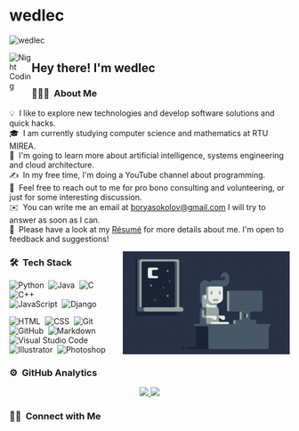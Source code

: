# wedlec
![wedlec](https://sun9-66.userapi.com/impg/s3oxyC0BKscyoN1f41CQKX0eYHjIcebvaR5RhA/oYa3duy3AbU.jpg?size=2560x800&quality=96&sign=62bcf274bda168c0e77a9bcaee2069ef&type=album)

<img alt="Night Coding" src="./assets/Hand%20Wave.gif" width='40' align="left"/><h2>Hey there! I'm wedlec</h2>

<!-- ## 👋 &nbsp;Hey there! I'm wedlec-->

### 👨🏻‍💻 &nbsp;About Me

💡 &nbsp;I like to explore new technologies and develop software solutions and quick hacks.\
🎓 &nbsp;I am currently studying computer science and mathematics at RTU MIREA.\
🌱 &nbsp;I'm going to learn more about artificial intelligence, systems engineering and cloud architecture.\
✍️ &nbsp;In my free time, I'm doing a YouTube channel about programming.\
💬 &nbsp;Feel free to reach out to me for pro bono consulting and volunteering, or just for some interesting discussion.\
✉️ &nbsp;You can write me an email at boryasokolov@gmail.com I will try to answer as soon as I can.\
📄 &nbsp;Please have a look at my [Résumé](https://github.com/Wedlec129) for more details about me. I'm open to feedback and suggestions!

<img alt="Night Coding" src="https://raw.githubusercontent.com/AVS1508/AVS1508/master/assets/Night-Coding.gif" align="right"/>

### 🛠 &nbsp;Tech Stack

![Python](https://img.shields.io/badge/-Python-05122A?style=flat&logo=python)&nbsp;
![Java](https://img.shields.io/badge/-Java-05122A?style=flat&logo=Java&logoColor=FFA518)&nbsp;
![C](https://img.shields.io/badge/-C-05122A?style=flat&logo=C&logoColor=A8B9CC)&nbsp;
![C++](https://img.shields.io/badge/-C++-05122A?style=flat&logo=C%2B%2B&logoColor=00599C)\
![JavaScript](https://img.shields.io/badge/-JavaScript-05122A?style=flat&logo=javascript)&nbsp;
![Django](https://img.shields.io/badge/-Django-05122A?style=flat&logo=django&logoColor=092E20)&nbsp;


![HTML](https://img.shields.io/badge/-HTML-05122A?style=flat&logo=HTML5)&nbsp;
![CSS](https://img.shields.io/badge/-CSS-05122A?style=flat&logo=CSS3&logoColor=1572B6)&nbsp;
![Git](https://img.shields.io/badge/-Git-05122A?style=flat&logo=git)&nbsp;
![GitHub](https://img.shields.io/badge/-GitHub-05122A?style=flat&logo=github)&nbsp;
![Markdown](https://img.shields.io/badge/-Markdown-05122A?style=flat&logo=markdown)\
![Visual Studio Code](https://img.shields.io/badge/-Visual%20Studio%20Code-05122A?style=flat&logo=visual-studio-code&logoColor=007ACC)&nbsp;
![Illustrator](https://img.shields.io/badge/-Illustrator-05122A?style=flat&logo=adobe-illustrator)&nbsp;
![Photoshop](https://img.shields.io/badge/-Photoshop-05122A?style=flat&logo=adobe-photoshop)&nbsp;


### ⚙️ &nbsp;GitHub Analytics

<p align="center">
<a href="https://github.com/Wedlec129">
  <img height="180em" src="https://github-readme-stats-eight-theta.vercel.app/api?username=Wedlec129&show_icons=true&theme=algolia&include_all_commits=true&count_private=true"/>
  <img height="180em" src="https://github-readme-stats-eight-theta.vercel.app/api/top-langs/?username=Wedlec129&layout=compact&langs_count=8&theme=algolia"/>
</a>
</p>


### 🤝🏻 &nbsp;Connect with Me


